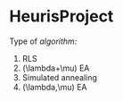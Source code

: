 # HeurisProject

Type of *algorithm*:

1. RLS
2. (\lambda+\mu) EA
3. Simulated annealing
4. (\lambda,\mu) EA
